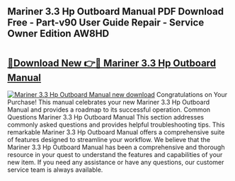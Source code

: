## Mariner 3.3 Hp Outboard Manual PDF Download Free - Part-v90 User Guide Repair - Service Owner Edition AW8HD

# <h2><a href="http://cf21911.oget.top/?id=Mariner+3.3+Hp+Outboard+Manual">🔗Download New 👉🔴 Mariner 3.3 Hp Outboard Manual</a></h2>

[![Mariner 3.3 Hp Outboard Manual new download](https://i.imgur.com/5g1atiW.png)](http://cf21911.oget.top/?id=Mariner+3.3+Hp+Outboard+Manual)
Congratulations on Your Purchase! This manual celebrates your new Mariner 3.3 Hp Outboard Manual and provides a roadmap to its successful operation. Common Questions Mariner 3.3 Hp Outboard Manual This section addresses commonly asked questions and provides helpful troubleshooting tips. This remarkable Mariner 3.3 Hp Outboard Manual offers a comprehensive suite of features designed to streamline your workflow. We believe that the Mariner 3.3 Hp Outboard Manual has been a comprehensive and thorough resource in your quest to understand the features and capabilities of your new item. If you need any assistance or have any questions, our customer service team is always available.
